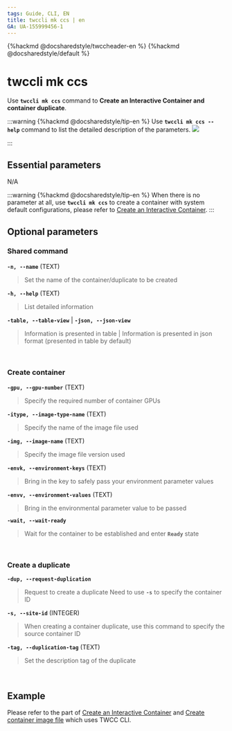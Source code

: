 ```yaml
---
tags: Guide, CLI, EN
title: twccli mk ccs | en
GA: UA-155999456-1
---
```


{%hackmd @docsharedstyle/twccheader-en %}
{%hackmd @docsharedstyle/default %}

# twccli mk ccs

Use **`twccli mk ccs`** command to **Create an Interactive Container and container duplicate**.

:::warning
{%hackmd @docsharedstyle/tip-en %}
Use **`twccli mk ccs --help`** command to list the detailed description of the parameters.
![](https://cos.twcc.ai/SYS-MANUAL/uploads/upload_e3d331bc1e4a729126420dad94142a32.png)


:::


## Essential parameters

N/A

:::warning
{%hackmd @docsharedstyle/tip-en %}
When there is no parameter at all, use **`twccli mk ccs`** to create a container with system default configurations, please refer to [<ins>Create an Interactive Container</ins>](https://man.twcc.ai/@twccdocs/doc-ccs-main-en/%2F%40twccdocs%2Fguide-ccs-create-en).
:::

## Optional parameters


### Shared command

**`-n, --name`** (TEXT)
> Set the name of the container/duplicate to be created

**`-h, --help`** (TEXT)
> List detailed information

**`-table, --table-view`** | **`-json, --json-view`**
> Information is presented in table | Information is presented in json format (presented in table by default)

<br>

### Create container

**`-gpu, --gpu-number`** (TEXT)
> Specify the required number of container GPUs

**`-itype, --image-type-name`** (TEXT)
> Specify the name of the image file used

**`-img, --image-name`** (TEXT)
> Specify the image file version used

**`-envk, --environment-keys`**  (TEXT)
> Bring in the key to safely pass your environment parameter values

**`-envv, --environment-values`**  (TEXT)
> Bring in the environmental parameter value to be passed

**`-wait, --wait-ready`**
> Wait for the container to be established and enter **`Ready`** state

<br>

### Create a duplicate

**`-dup, --request-duplication`** 
> Request to create a duplicate
> <i class="fa fa-exclamation-triangle" aria-hidden="true"></i> Need to use **`-s`** to specify the container ID

**`-s, --site-id`** (INTEGER)
> When creating a container duplicate, use this command to specify the source container ID

**`-tag, --duplication-tag`** (TEXT)
> Set the description tag of the duplicate

<br>

## Example

Please refer to the part of [Create an Interactive Container](https://man.twcc.ai/@twccdocs/doc-ccs-main-zh/%2F%40twccdocs%2Fguide-ccs-create-zh) and [Create container image file](https://man.twcc.ai/@twccdocs/doc-ccs-main-zh/%2F%40twccdocs%2Fguide-ccs-duplicate-zh) which uses TWCC CLI.
